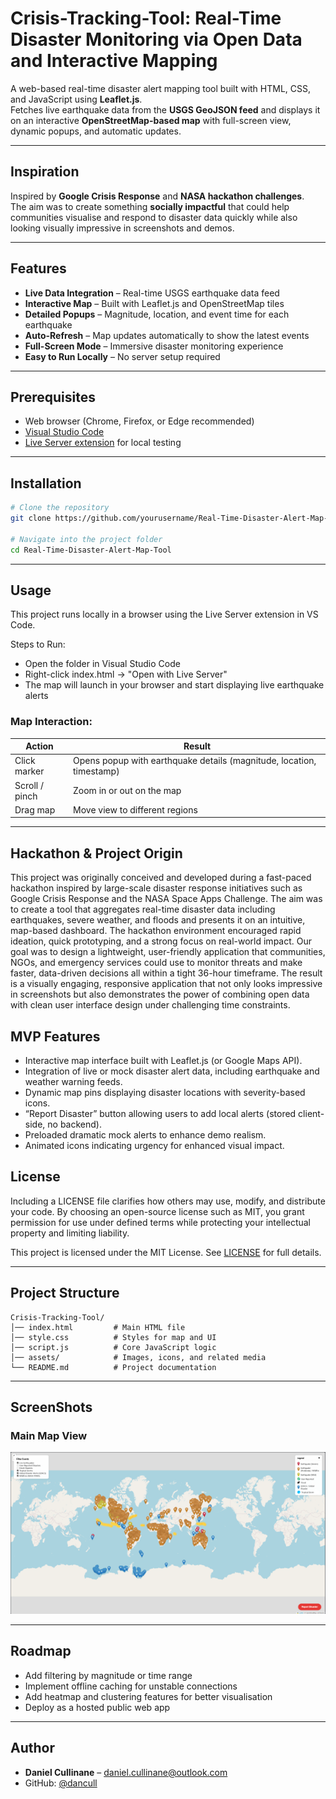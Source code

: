 # Crisis-Tracking-Tool: Real-Time Disaster Monitoring via Open Data and Interactive Mapping

A web-based real-time disaster alert mapping tool built with HTML, CSS, and JavaScript using **Leaflet.js**.  
Fetches live earthquake data from the **USGS GeoJSON feed** and displays it on an interactive **OpenStreetMap-based map** with full-screen view, dynamic popups, and automatic updates.

---

## Inspiration

Inspired by **Google Crisis Response** and **NASA hackathon challenges**.  
The aim was to create something **socially impactful** that could help communities visualise and respond to disaster data quickly while also looking visually impressive in screenshots and demos.

---

## Features

- **Live Data Integration** – Real-time USGS earthquake data feed
- **Interactive Map** – Built with Leaflet.js and OpenStreetMap tiles
- **Detailed Popups** – Magnitude, location, and event time for each earthquake
- **Auto-Refresh** – Map updates automatically to show the latest events
- **Full-Screen Mode** – Immersive disaster monitoring experience
- **Easy to Run Locally** – No server setup required

---

## Prerequisites

* Web browser (Chrome, Firefox, or Edge recommended)  
* [Visual Studio Code](https://code.visualstudio.com/)  
* [Live Server extension](https://marketplace.visualstudio.com/items?itemName=ritwickdey.LiveServer) for local testing

---

## Installation

```bash
# Clone the repository
git clone https://github.com/yourusername/Real-Time-Disaster-Alert-Map-Tool.git

# Navigate into the project folder
cd Real-Time-Disaster-Alert-Map-Tool
```

---

## Usage
This project runs locally in a browser using the Live Server extension in VS Code.

Steps to Run:
* Open the folder in Visual Studio Code
* Right-click index.html → "Open with Live Server"
* The map will launch in your browser and start displaying live earthquake alerts
### Map Interaction:
| Action         | Result                                                               |
| -------------- | -------------------------------------------------------------------- |
| Click marker   | Opens popup with earthquake details (magnitude, location, timestamp) |
| Scroll / pinch | Zoom in or out on the map                                            |
| Drag map       | Move view to different regions                                       |

---

## Hackathon & Project Origin

This project was originally conceived and developed during a fast-paced hackathon inspired by large-scale disaster response initiatives such as Google Crisis Response and the NASA Space Apps Challenge.
The aim was to create a tool that aggregates real-time disaster data including earthquakes, severe weather, and floods and presents it on an intuitive, map-based dashboard.
The hackathon environment encouraged rapid ideation, quick prototyping, and a strong focus on real-world impact. Our goal was to design a lightweight, user-friendly application that communities, NGOs, and emergency services could use to monitor threats and make faster, data-driven decisions all within a tight 36-hour timeframe.
The result is a visually engaging, responsive application that not only looks impressive in screenshots but also demonstrates the power of combining open data with clean user interface design under challenging time constraints.

## MVP Features
* Interactive map interface built with Leaflet.js (or Google Maps API).
* Integration of live or mock disaster alert data, including earthquake and weather warning feeds.
* Dynamic map pins displaying disaster locations with severity-based icons.
* “Report Disaster” button allowing users to add local alerts (stored client-side, no backend).
* Preloaded dramatic mock alerts to enhance demo realism.
* Animated icons indicating urgency for enhanced visual impact.

## License

Including a LICENSE file clarifies how others may use, modify, and distribute your code. By choosing an open-source license such as MIT, you grant permission for use under defined terms while protecting your intellectual property and limiting liability.

This project is licensed under the MIT License. See [LICENSE](LICENSE) for full details.


---

## Project Structure

```plaintext
Crisis-Tracking-Tool/
│── index.html         # Main HTML file
│── style.css          # Styles for map and UI
│── script.js          # Core JavaScript logic
│── assets/            # Images, icons, and related media
└── README.md          # Project documentation
```

---

## ScreenShots

### Main Map View  
![Map view showing live earthquake alerts](assets/map-example.png)

---

## Roadmap
* Add filtering by magnitude or time range
* Implement offline caching for unstable connections
* Add heatmap and clustering features for better visualisation
* Deploy as a hosted public web app

---

## Author

* **Daniel Cullinane** – [daniel.cullinane@outlook.com](mailto:daniel.cullinane@outlook.com)
* GitHub: [@dancull](https://github.com/dancull)





